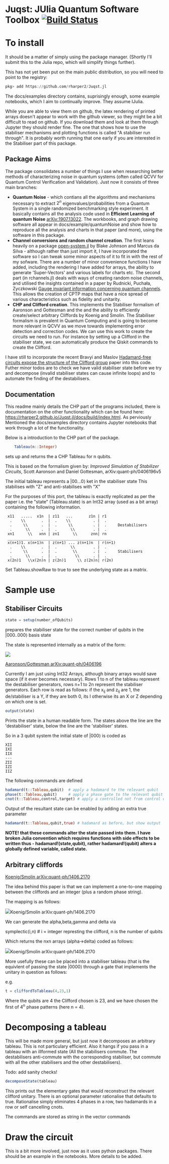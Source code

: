 # Juqst: JUlia Quantum Software Toolbox [![Build Status](https://travis-ci.com/rharper2/Juqst.jl.svg?branch=master)](https://travis-ci.com/rharper2/Juqst.jl)
# To install

It should be a matter of simply using the package manager. (Shortly I'll submit this to the Julia repo, which will simplify things further).

This has not yet been put on the main public distribution, so you will need to point to the registry:

```julia
pkg> add https://github.com/rharper2/Juqst.jl
```

The docs/examples directory contains, suprisingly enough, some example notebooks, which I aim to continually improve. They assume IJulia. 

While you are able to view them on github, the latex rendering of printed arrays doesn't appear to work with the github viewer, so they might be a bit difficult to read on github. If you download them and look at them through Jupyter they should render fine. The one that shows how to use the stabiliser mechanisms and plotting functions is called "A stabiliser run through". It is probably worth running that one early if you are interested in the Stabiliser part of this package.

## Package Aims

The package consolidates a number of things I use when researching better methods of characterizing noise in quantum systems (often called QCVV for Quantum Control Verification and Validation). Just now it consists of three main branches:

- **Quantum Noise** - which contians all the algorithms and mechanisms necessary to extract $2^n$ eigenvalues/probabilities from a Quantum System in a single randomized benchmarking style experiment. It basically contains all the analysis code used in **Efficient Learning of quantum Noise** [arXiv:1907.13022](https://arxiv.org/abs/1907.13022). The workbooks, and graph drawing software all appear in docs/example/quantumNoise and show how to reproduce all the analysis and charts in that paper (and more), using the software in this package.
- **Channel conversions and random channel creation**. The first leans heavily on a package [open-system.jl]( https://github.com/BBN-Q/QuantumInfo.jl/blob/master/src/open-systems.jl) by Blake Johnson and Marcus da Silva - although rather than just import it, I have incorporated the software so I can tweak some minor aspects of it to fit in with the rest of my sofware. There are a number of minor convenience functions I have added, including the rendering I have added for arrays, the ability to generate 'Super-Vectors' and various labels for charts etc. The second part (in rchannels.jl) deals with ways of creating random noise channels, and utilised the insights contained in a paper by Rudnicki, Puchała, Zyczkowski [Gauge invariant information concerning quantum channels](https://arxiv.org/abs/1707.06926). This allows the creation of CPTP maps that have a nice spread of various characteristics such as fidelity and unitarity.
- **CHP and Clifford creation**. This implements the Stabiliser formalism of Aaronson and Gottesman and the and the ability to efficiently create/select arbitrary Cliffords by Koenig and Smolin. The Stabiliser formalism is prevalent in Quantum Computing and is going to become more relevant in QCVV as we move towards implementing error detection and correction codes. We can use this work to create the circuits we need to run. For instance by setting up a Clifford in the stabiliser state, we can automatically produce the Qiskit commands to create the Clifford.

I have still to incorporate the recent Bravyi and Maslov [Hadamard-free circuits expose the structure of the Clifford group](https://arxiv.org/abs/2003.09412) paper into this code. Futher minor todos are to check we have valid stabiliser state before we try and decompose (invalid stabiliser states can cause infinite loops) and to automate the finding of the destabilisers.

## Documentation 

This readme mainly details the CHP part of the programs included, there is documentation on the other functionality which can be found here: https://rharper2.github.io/Juqst.jl/docs/build/index.html. As perviously Mentioned the docs/examples directory contains Jupyter notebooks that work through a lot of the functionality.

Below is a introduction to the CHP part of the package.

```julia
    Tableau(n::Integer)
```



 sets up and returns the a CHP Tableau for n qubits.

 This is based on the formalism given by: *Improved Simulation of Stabilizer Circuits*,
 Scott Aaronson and Daniel Gottesman, arXiv:quant-ph/0406196v5

 The initial tableau represents a |00...0⟩ ket in the stabiliser state
 This stabilises with "Z" and anti-stabilises with "X"

 For the purposes of this port, the tableau is exactly replicated as per the paper
 i.e. the "state" (Tableau.state) is an Int32 array (used as a bit array)
 containing the following information.

```
 x11   .....  x1n  | z11   ...       z1n | r1
  .    \\       .  |  .    \\          . |  .
  .     \\      .  |  .     \\         . |  .     Destabilisers
  .      \\     .  |  .      \\        . |  .
 xn1      \\   xnn | zn1      \\      znn| rn
 ______________________________________________
 x(n+1)1. x(n+1)n  | z(n+1) ... z(n+1)n  | r(n+1)
  .    \\       .  |  .      \\        . |  .
  .     \\      .  |  .       \\       . |  .     Stabilisers
  .      \\     .  |  .        \\      . |  .
 x(2n)1   \\x(2n)n | z(2n)1     \\ z(2n)n| r(2n)
```
Set Tableau.showRaw to true to see the underlying state as a matrix.

# Sample use

## Stabiliser Circuits

```Julia
state = setup(number_ofQubits)
```

prepares the stabiliser state for the correct number of qubits in the |000..000⟩ basis state

The state is represented internally as a matrix of the form:

<img src="readMeFigures/Matrix.png"></img>

[Aaronson/Gottesman arXiv:quant-ph/0406196](https://arxiv.org/abs/quant-ph/0406196)

Currently I am just using Int32 Arrays, although binary arrays would save space (if it ever becomes necessary).
Rows 1 to n of the tableau represent the destabiliser generators, rows n+1 to 2n represent the stabiliser generators. Each row is read
as follows: if the x<sub>ij</sub> and z<sub>ij</sub> are 1, the de/stabiliser is a Y, if they are both 0, its I otherwise its an X or Z depending on which one is set.

```julia
output(state)
```

Prints the state in a human readable form. The states above the line are the 'destabiliser' state, below the line are the 'stabiliser' states. 

So in a 3 qubit system the initial state of |000⟩ is coded as 

```
XII
IXI
IIX
---
ZII
IZI
IIZ
```

The following commands are defined

```JULIA
hadamard(t::Tableau,qubit)  # apply a hadamard to the relevant qubit
phase(t::Tableau,qubit)     # apply a phase gate to the relevant qubit
cnot(t::Tableau,control,target) # apply a controlled not from control qubit to target qubit
```

Output of the resultant state can be enabled by adding an extra true parameter

```julia
hadamard(t::Tableau,qubit,true) # hadamard as before, but show output
```

**NOTE! that these commands alter the state passed into them. I have broken Julia convention which requires functions 
with side effects to be written thus - hadamard!(state,qubit), rather hadamard!(qubit) alters a globally defined variable, called state.**

## Arbitrary cliffords

[Koenig/Smolin arXiv:quant-ph/1406.2170](https://arxiv.org/abs/1406.2170)

The idea behind this paper is that we can implement a one-to-one mapping between the cliffords and an integer (plus a random phase string).

The mapping is as follows:

<img src="readMeFigures/Clifford Mapping.png">Koenig/Smolin arXiv:quant-ph/1406.2170</img>

We can generate the alpha,beta,gamma and delta via

   symplectic(i,n) # i = integer represting the clifford, n is the number of qubits

Which returns the nxn arrays (alpha->delta) coded as follows:

<img src="readMeFigures/coding.png">Koenig/Smolin arXiv:quant-ph/1406.2170</img>

More usefully these can be placed into a stabiliser tableau (that is the equivlent of passing the state |0000⟩ through a gate that implements the unitary in question as follows:

e.g.

```julia
t = cliffordToTableau(4,23,1)
```

Where the qubits are 4 the Clifford chosen is 23, and we have chosen the first of 4<sup>n</sup> phase patterns (here n = 4).

# Decomposing a tableau 

This will be made more general, but just now it decomposes an arbitrary tableau. This is not particulary efficient. Also it hangs if you pass in a tableau with an illformed state (All the stabilisers commute. The destabilisers anti-commute with the corresponding stabiliser, but commute with all the other stabilisers and the other destabilisers).

Todo: add sanity checks!


```julia
decomposeState(tableau)
```

This prints out the elementary gates that would reconstruct the relevant clifford unitary. There is an optional parameter rationalise that defaults to true. Rationalise simply eliminates 4 phases in a row, two hadamards in a row or self cancelling cnots.

The commands are stored as string in the vector commands


# Draw the circuit

This is a bit more involved, just now as it uses python packages. There should be an example in the notebooks. More details to be added.







